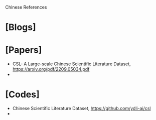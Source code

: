 Chinese References

# [Blogs]


# [Papers]
+ CSL: A Large-scale Chinese Scientific Literature Dataset, https://arxiv.org/pdf/2209.05034.pdf
+ 

# [Codes]
+ Chinese Scientific Literature Dataset, https://github.com/ydli-ai/csl
+ 
